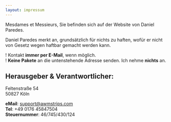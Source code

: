 ```yaml
---
layout: impressum
---
```


Mesdames et Messieurs, Sie befinden sich auf der Website von Daniel Paredes.  

Daniel Paredes merkt an, grundsätzlich für nichts zu haften, wofür er nicht von Gesetz wegen haftbar gemacht werden kann.  

! Kontakt **immer per E-Mail**, wenn möglich.  
! **Keine Pakete** an die untenstehende Adresse senden. Ich nehme **nichts** an.  

## Herausgeber & Verantwortlicher:

Feltenstraße 54  
50827 Köln

**eMail**: support@awmstrips.com  
**Tel**:  +49 0176 45847504  
**Steuernummer**: 46/745/430/124 

